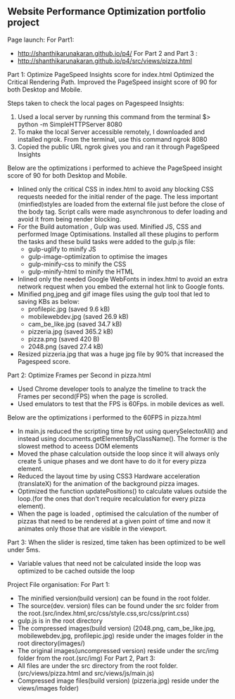 ## Website Performance Optimization portfolio project

Page launch:
For Part1:
  - http://shanthikarunakaran.github.io/p4/
For Part 2 and Part 3 :
  - http://shanthikarunakaran.github.io/p4/src/views/pizza.html

Part 1: Optimize PageSpeed Insights score for index.html
Optimized the Critical Rendering Path. Improved the PageSpeed insight score of 90 for both Desktop and Mobile.

Steps taken to check the local pages on Pagespeed Insights:
1) Used a local server by running this command from the terminal  $> python -m SimpleHTTPServer 8080
2) To make the local Server accessible remotely, I downloaded and installed ngrok. From the terminal, use this command ngrok 8080
3) Copied the public URL ngrok gives you and ran it through PageSpeed Insights

Below are the optimizations i performed to achieve the PageSpeed insight score of 90 for both Desktop and Mobile.
- Inlined only the critical CSS in index.html to avoid any blocking CSS requests needed for the initial render of the page. The less important (minfied)styles are loaded from the external file just before the close of the body tag. Script calls were made asynchronous to defer loading and avoid it from being render blocking.
- For the Build automation , Gulp was used. Minified JS, CSS and performed Image Optimisations.
   Installed all these plugins to perform the tasks and these build tasks were added to the gulp.js file:
   - gulp-uglify to minify JS
   - gulp-image-optimization to optimise the images
   - gulp-minify-css to minify the CSS
   - gulp-minify-html to minify the HTML
- Inlined only the needed Google WebFonts in index.html to avoid an extra network request when you embed the external hot link to Google fonts.
- Minified png,jpeg and gif image files using the gulp tool that led to saving KBs as below:
    - profilepic.jpg (saved 9.6 kB)
    - mobilewebdev.jpg (saved 26.9 kB)
    - cam_be_like.jpg (saved 34.7 kB)
    - pizzeria.jpg (saved 365.2 kB)
    - pizza.png (saved 420 B)
    - 2048.png (saved 27.4 kB)
- Resized pizzeria.jpg that was a huge jpg file by 90% that increased the Pagespeed score.

Part 2: Optimize Frames per Second in pizza.html
  - Used Chrome developer tools to analyze the timeline to track the Frames per second(FPS) when the page is scrolled.
  - Used emulators to test that the FPS is 60Fps. in mobile devices as well.

Below are the optimizations i performed to the 60FPS in pizza.html
- In main.js reduced the scripting time by not using querySelectorAll() and instead using documents.getElementsByClassName(). The former is the slowest method to aceess DOM elements
- Moved the phase calculation outside the loop since it will always only create 5 unique phases and we dont have to do it for every pizza element.
- Reduced the layout time by using CSS3 Hardware acceleration (translateX) for the animation of the background pizza images.
- Optimized the function updatePositions() to calculate values outside the loop.(for the ones that don't require recalculation for every pizza element).
- When the page is loaded , optimised the calculation of the number of pizzas that need to be rendered at a given point of time and now it animates only those that are visible in the viewport.

Part 3:
When the slider is resized, time taken has been optimized to be well under 5ms.
  - Variable values that need not be calculated inside the loop was optimized to be cached outside the loop

Project File organisation:
For Part 1:
  - The minified version(build version) can be found in the root folder.
  - The source(dev. version) files can be found under the src folder from the root.(src/index.html,src/css/style.css,src/css/print.css)
  - gulp.js is in the root directory
  - The compressed images(build version) (2048.png, cam_be_like.jpg, mobilewebdev.jpg, profilepic.jpg) reside under the images folder in the root directory(images/)
  - The original images(uncompressed version) reside under the src/img folder from the root.(src/img)
For Part 2, Part 3:
  - All files are under the src directory from the root folder. (src/views/pizza.html and src/views/js/main.js)
  - Compressed image files(build version) (pizzeria.jpg) reside under the views/images folder)

